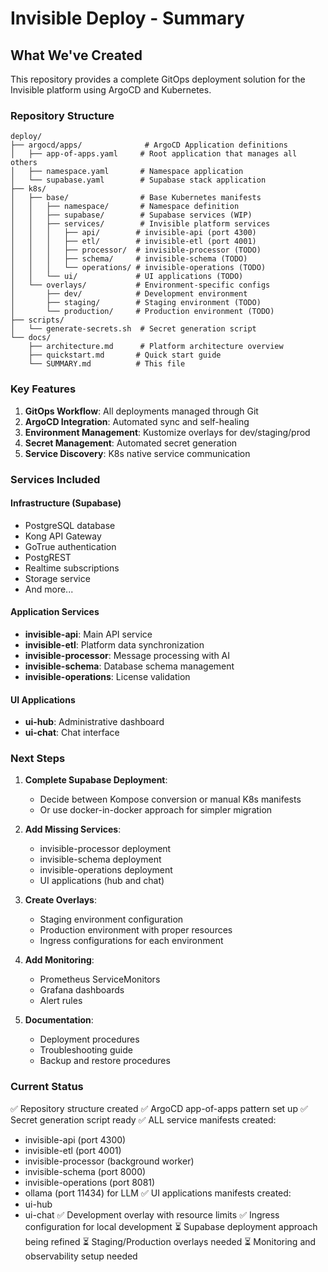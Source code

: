 # Invisible Deploy - Summary

## What We've Created

This repository provides a complete GitOps deployment solution for the Invisible platform using ArgoCD and Kubernetes.

### Repository Structure

```
deploy/
├── argocd/apps/              # ArgoCD Application definitions
│   ├── app-of-apps.yaml     # Root application that manages all others
│   ├── namespace.yaml       # Namespace application
│   └── supabase.yaml        # Supabase stack application
├── k8s/
│   ├── base/                # Base Kubernetes manifests
│   │   ├── namespace/       # Namespace definition
│   │   ├── supabase/        # Supabase services (WIP)
│   │   ├── services/        # Invisible platform services
│   │   │   ├── api/        # invisible-api (port 4300)
│   │   │   ├── etl/        # invisible-etl (port 4001)
│   │   │   ├── processor/  # invisible-processor (TODO)
│   │   │   ├── schema/     # invisible-schema (TODO)
│   │   │   └── operations/ # invisible-operations (TODO)
│   │   └── ui/             # UI applications (TODO)
│   └── overlays/           # Environment-specific configs
│       ├── dev/            # Development environment
│       ├── staging/        # Staging environment (TODO)
│       └── production/     # Production environment (TODO)
├── scripts/
│   └── generate-secrets.sh  # Secret generation script
└── docs/
    ├── architecture.md      # Platform architecture overview
    ├── quickstart.md       # Quick start guide
    └── SUMMARY.md          # This file

```

### Key Features

1. **GitOps Workflow**: All deployments managed through Git
2. **ArgoCD Integration**: Automated sync and self-healing
3. **Environment Management**: Kustomize overlays for dev/staging/prod
4. **Secret Management**: Automated secret generation
5. **Service Discovery**: K8s native service communication

### Services Included

#### Infrastructure (Supabase)
- PostgreSQL database
- Kong API Gateway
- GoTrue authentication
- PostgREST
- Realtime subscriptions
- Storage service
- And more...

#### Application Services
- **invisible-api**: Main API service
- **invisible-etl**: Platform data synchronization
- **invisible-processor**: Message processing with AI
- **invisible-schema**: Database schema management
- **invisible-operations**: License validation

#### UI Applications
- **ui-hub**: Administrative dashboard
- **ui-chat**: Chat interface

### Next Steps

1. **Complete Supabase Deployment**:
   - Decide between Kompose conversion or manual K8s manifests
   - Or use docker-in-docker approach for simpler migration

2. **Add Missing Services**:
   - invisible-processor deployment
   - invisible-schema deployment
   - invisible-operations deployment
   - UI applications (hub and chat)

3. **Create Overlays**:
   - Staging environment configuration
   - Production environment with proper resources
   - Ingress configurations for each environment

4. **Add Monitoring**:
   - Prometheus ServiceMonitors
   - Grafana dashboards
   - Alert rules

5. **Documentation**:
   - Deployment procedures
   - Troubleshooting guide
   - Backup and restore procedures

### Current Status

✅ Repository structure created
✅ ArgoCD app-of-apps pattern set up
✅ Secret generation script ready
✅ ALL service manifests created:
   - invisible-api (port 4300)
   - invisible-etl (port 4001)
   - invisible-processor (background worker)
   - invisible-schema (port 8000)
   - invisible-operations (port 8081)
   - ollama (port 11434) for LLM
✅ UI applications manifests created:
   - ui-hub
   - ui-chat
✅ Development overlay with resource limits
✅ Ingress configuration for local development
⏳ Supabase deployment approach being refined
⏳ Staging/Production overlays needed
⏳ Monitoring and observability setup needed
